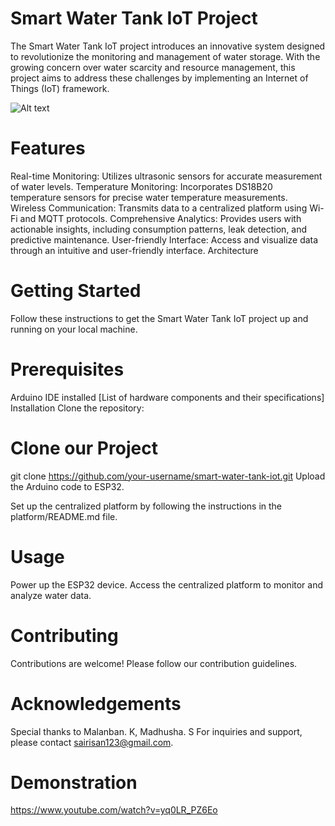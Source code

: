 # Smart Water Tank IoT Project

The Smart Water Tank IoT project introduces an innovative system designed to revolutionize the monitoring and management of water storage. With the growing concern over water scarcity and resource management, this project aims to address these challenges by implementing an Internet of Things (IoT) framework.

![Alt text](https://github.com/SAIRISAN123/Smart_water_tank/blob/main/Dashboard/Login.png)





# Features
Real-time Monitoring: Utilizes ultrasonic sensors for accurate measurement of water levels.
Temperature Monitoring: Incorporates DS18B20 temperature sensors for precise water temperature measurements.
Wireless Communication: Transmits data to a centralized platform using Wi-Fi and MQTT protocols.
Comprehensive Analytics: Provides users with actionable insights, including consumption patterns, leak detection, and predictive maintenance.
User-friendly Interface: Access and visualize data through an intuitive and user-friendly interface.
Architecture

# Getting Started
Follow these instructions to get the Smart Water Tank IoT project up and running on your local machine.

# Prerequisites
Arduino IDE installed
[List of hardware components and their specifications]
Installation
Clone the repository:

# Clone our Project

git clone https://github.com/your-username/smart-water-tank-iot.git
Upload the Arduino code to ESP32.

Set up the centralized platform by following the instructions in the platform/README.md file.

# Usage
Power up the ESP32 device.
Access the centralized platform to monitor and analyze water data.
# Contributing
Contributions are welcome! Please follow our contribution guidelines.


# Acknowledgements
Special thanks to Malanban. K, Madhusha. S
For inquiries and support, please contact sairisan123@gmail.com.

# Demonstration
https://www.youtube.com/watch?v=yq0LR_PZ6Eo

